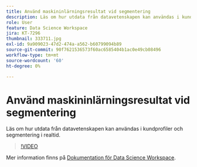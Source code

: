 ```yaml
---
title: Använd maskininlärningsresultat vid segmentering
description: Läs om hur utdata från datavetenskapen kan användas i kundprofiler och segmentering i realtid.
role: User
feature: Data Science Workspace
jira: KT-7296
thumbnail: 333711.jpg
exl-id: 9a909023-47d2-474a-a562-b60799094b89
source-git-commit: 90f7621536573f60ac6585404b1ac0e49cb08496
workflow-type: tm+mt
source-wordcount: '60'
ht-degree: 0%

---
```


# Använd maskininlärningsresultat vid segmentering

Läs om hur utdata från datavetenskapen kan användas i kundprofiler och segmentering i realtid.

>[!VIDEO](https://video.tv.adobe.com/v/333711)

Mer information finns på [Dokumentation för Data Science Workspace](https://experienceleague.adobe.com/docs/experience-platform/data-science-workspace/home.html).
